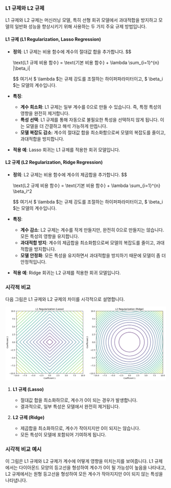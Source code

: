 ### L1 규제와 L2 규제

L1 규제와 L2 규제는 머신러닝 모델, 특히 선형 회귀 모델에서 과대적합을 방지하고 모델의 일반화 성능을 향상시키기 위해 사용하는 두 가지 주요 규제 방법입니다.

#### L1 규제 (L1 Regularization, Lasso Regression)

- **정의**: L1 규제는 비용 함수에 계수의 절대값 합을 추가합니다.
  $$
  
  \text{L1 규제 비용 함수} = \text{기본 비용 함수} + \lambda \sum_{i=1}^{n} |\beta_i|

  $$
  여기서 $ \lambda $는 규제 강도를 조절하는 하이퍼파라미터이고, $ \beta_i  $는 모델의 계수입니다.
  
- **특징**:
  
  - **계수 희소화**: L1 규제는 일부 계수를 0으로 만들 수 있습니다. 즉, 특정 특성의 영향을 완전히 제거합니다.
  - **특성 선택**: L1 규제를 통해 자동으로 불필요한 특성을 선택하지 않게 됩니다. 이는 모델을 더 간결하고 해석 가능하게 만듭니다.
  - **모델 복잡도 감소**: 계수의 절대값 합을 최소화함으로써 모델의 복잡도를 줄이고, 과대적합을 방지합니다.
  
- **적용 예**: Lasso 회귀는 L1 규제를 적용한 회귀 모델입니다.

#### L2 규제 (L2 Regularization, Ridge Regression)

- **정의**: L2 규제는 비용 함수에 계수의 제곱합을 추가합니다.
  $$
  
  \text{L2 규제 비용 함수} = \text{기본 비용 함수} + \lambda \sum_{i=1}^{n} \beta_i^2

  $$
  여기서 $ \lambda $는 규제 강도를 조절하는 하이퍼파라미터이고, $ \beta_i $는 모델의 계수입니다.
  
- **특징**:
  
  - **계수 감소**: L2 규제는 계수를 작게 만들지만, 완전히 0으로 만들지는 않습니다. 모든 특성의 영향을 유지합니다.
  - **과대적합 방지**: 계수의 제곱합을 최소화함으로써 모델의 복잡도를 줄이고, 과대적합을 방지합니다.
  - **모델 안정화**: 모든 특성을 유지하면서 과대적합을 방지하기 때문에 모델이 좀 더 안정적입니다.
  
- **적용 예**: Ridge 회귀는 L2 규제를 적용한 회귀 모델입니다.

### 시각적 비교

다음 그림은 L1 규제와 L2 규제의 차이를 시각적으로 설명합니다.

![regularization](regularization.png)

1. **L1 규제 (Lasso)**
    - 절대값 합을 최소화하므로, 계수가 0이 되는 경우가 발생합니다.
    - 결과적으로, 일부 특성은 모델에서 완전히 제거됩니다.
    
2. **L2 규제 (Ridge)**
    - 제곱합을 최소화하므로, 계수가 작아지지만 0이 되지는 않습니다.
    - 모든 특성이 모델에 포함되어 기여하게 됩니다.

### 시각적 비교 예시

이 그림은 L1 규제와 L2 규제가 계수에 어떻게 영향을 미치는지를 보여줍니다. L1 규제에서는 다이아몬드 모양의 등고선을 형성하여 계수가 0이 될 가능성이 높음을 나타내고, L2 규제에서는 원형 등고선을 형성하여 모든 계수가 작아지지만 0이 되지 않는 특성을 나타냅니다.